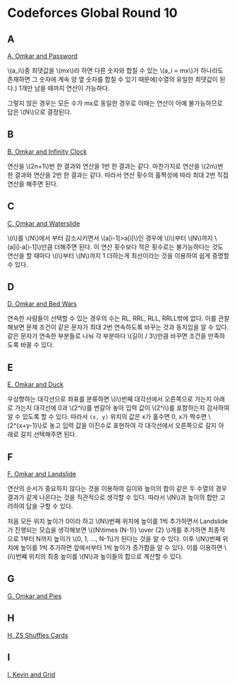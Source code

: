 # Codeforces Global Round 10

## A

[A. Omkar and Password](https://codeforces.com/contest/1392/problem/A)

\\(a_i\\)중 최댓값을 \\(mx\\)라 하면 다른 숫자와 합칠 수 있는 \\(a_i = mx\\)가 하나라도 존재하면 그 숫자에 계속 양 옆 숫자를 합칠 수 있기 때문에(수열의 유일한 최댓값이 된다.) 1개만 남을 때까지 연산이 가능하다.

그렇지 않은 경우는 모든 수가 mx로 동일한 경우로 이때는 연산이 아예 불가능하므로 답은 \\(N\\)으로 결정된다.


## B
[B. Omkar and Infinity Clock](https://codeforces.com/contest/1392/problem/B)

연산을 \\(2n+1\\)번 한 결과와 연산을 1번 한 결과는 같다. 마찬가지로 연산을 \\(2n\\)번 한 결과와 연산을 2번 한 결과는 같다. 따라서 연산 횟수의 홀짝성에 따라 최대 2번 직접 연산을 해주면 된다.


## C
[C. Omkar and Waterslide](https://codeforces.com/contest/1392/problem/C)

\\(i\\)를 \\(N\\)에서 부터 감소시키면서 \\(a[i-1]>a[i]\\)인 경우에 \\(i\\)부터 \\(N\\)까지 \\(a[i]-a[i-1]\\)만큼 더해주면 된다. 이 연산 횟수보다 적은 횟수로는 불가능하다는 것도 연산을 할 때마다 \\(i\\)부터 \\(N\\)까지 1 더하는게 최선이라는 것을 이용하여 쉽게 증명할 수 있다.


## D
[D. Omkar and Bed Wars](https://codeforces.com/contest/1392/problem/D)

연속한 사람들이 선택할 수 있는 경우의 수는 RL, RRL, RLL, RRLL밖에 없다. 이를 관찰해보면 문제 조건이 같은 문자가 최대 2번 연속하도록 바꾸는 것과 동치임을 알 수 있다. 같은 문자가 연속한 부분들로 나눠 각 부분마다 \\(길이 / 3\\)만큼 바꾸면 조건을 만족하도록 바꿀 수 있다.


## E
[E. Omkar and Duck](https://codeforces.com/contest/1392/problem/E)

우상향하는 대각선으로 좌표를 분류하면 \\(i\\)번째 대각선에서 오른쪽으로 가는지 아래로 가는지 대각선에 0과 \\(2^i\\)를 번갈아 놓아 입력 값이 \\(2^i\\)를 포함하는지 검사하여 알 수 있도록 할 수 있다. 따라서 `(x, y)` 위치의 값은 x가 홀수면 0, x가 짝수면 \\(2^{x+y-1}\\)로 놓고 입력 값을 이진수로 표현하여 각 대각선에서 오른쪽으로 갈지 아래로 갈지 선택해주면 된다.


## F
[F. Omkar and Landslide](https://codeforces.com/contest/1392/problem/F)

연산의 순서가 중요하지 않다는 것을 이용하여 길이와 높이의 합이 같은 두 수열의 경우 결과가 같게 나온다는 것을 직관적으로 생각할 수 있다. 따라서 \\(N\\)과 높이의 합만 고려하여 답을 구할 수 있다.

처음 모든 위치 높이가 0이라 하고 \\(N\\)번째 위치에 높이를 1씩 추가하면서 Landslide가 진행되는 모습을 생각해보면 \\({N\times (N-1)} \over {2} \\)개를 추가하면 최종적으로 1부터 N까지 높이가 \\(0, 1, ..., N-1\\)가 된다는 것을 알 수 있다. 이후 \\(N\\)번째 위치에 높이를 1씩 추가하면 앞에서부터 1씩 높이가 증가함을 알 수 있다. 이를 이용하면 \\(i\\)번쨰 위치의 최종 높이를 \\(N\\)과 높이들의 합으로 계산할 수 있다.


## G
[G. Omkar and Pies](https://codeforces.com/contest/1392/problem/G)



## H
[H. ZS Shuffles Cards](https://codeforces.com/contest/1392/problem/H)



## I
[I. Kevin and Grid](https://codeforces.com/contest/1392/problem/I)



